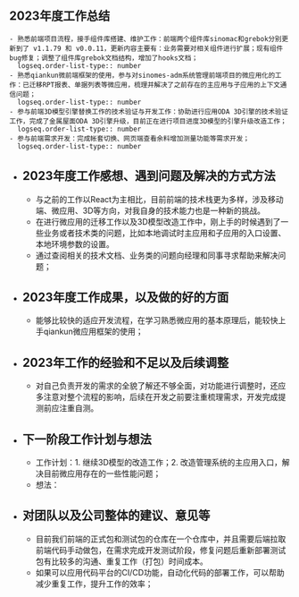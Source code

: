 ## 2023年度工作总结
	- 熟悉前端项目流程，接手组件库搭建、维护工作：前端两个组件库sinomac和grebok分别更新到了 v1.1.79 和 v0.0.11，更新内容主要有：业务需要对相关组件进行扩展；现有组件bug修复；调整了组件库grebok文档结构，增加了hooks文档；
	  logseq.order-list-type:: number
	- 熟悉qiankun微前端框架的使用，参与对sinomes-adm系统管理前端项目的微应用化的工作：已迁移RPT报表、单据列表等微应用，梳理并解决了之前存在的主应用与子应用的上下文通信问题；
	  logseq.order-list-type:: number
	- 参与前端3D模型引擎替换工作的技术验证与开发工作：协助进行应用ODA 3D引擎的技术验证工作，完成了金属屋面ODA 3D引擎升级，目前正在进行项目进度3D模型的引擎升级改造工作；
	  logseq.order-list-type:: number
	- 参与前端需求开发：完成帐套切换、网页端查看余料增加测量功能等需求开发；
	  logseq.order-list-type:: number
- ## 2023年度工作感想、遇到问题及解决的方式方法
	- 与之前的工作以React为主相比，目前前端的技术栈更为多样，涉及移动端、微应用、3D等方向，对我自身的技术能力也是一种新的挑战。
	- 在进行微应用的迁移工作以及3D模型改造工作中，刚上手的时候遇到了一些业务或者技术类的问题，比如本地调试时主应用和子应用的入口设置、本地环境参数的设置。
	- 通过查阅相关的技术文档、业务类的问题向经理和同事寻求帮助来解决问题；
- ## 2023年度工作成果，以及做的好的方面
	- 能够比较快的适应开发流程，在学习熟悉微应用的基本原理后，能较快上手qiankun微应用框架的使用；
- ## 2023年工作的经验和不足以及后续调整
	- 对自己负责开发的需求的全貌了解还不够全面，对功能进行调整时，还应多注意对整个流程的影响，后续在开发之前要注重梳理需求，开发完成提测前应注重自测。
- ## 下一阶段工作计划与想法
	- 工作计划：1. 继续3D模型的改造工作；2. 改造管理系统的主应用入口，解决目前微应用存在的一些性能问题；
	- 想法：
- ## 对团队以及公司整体的建议、意见等
	- 目前我们前端的正式包和测试包的仓库在一个仓库中，并且需要后端拉取前端代码手动做包，在需求完成开发测试阶段，修复问题后重新部署测试包有比较多的沟通、重复工作（打包）时间成本。
	- 如果可以应用代码平台的CI/CD功能，自动化代码的部署工作，可以帮助减少重复工作，提升工作的效率；